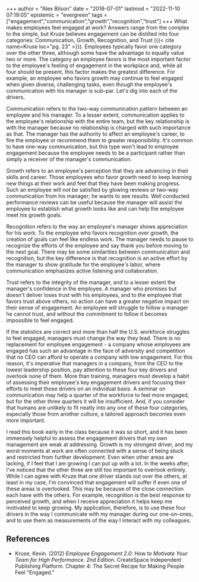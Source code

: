 +++
author = "Alex Bilson"
date = "2018-07-01"
lastmod = "2022-11-10 07:19:05"
epistemic = "evergreen"
tags = ["engagement","communication","growth","recognition","trust"]
+++
What makes employees feel engaged at work? Answers range from the complex to the simple, but Kruze believes engagement can be distilled into four categories: Communication, Growth, Recognition, and Trust ({{< cite name=Kruse loc="pg. 23" >}}). Employees typically favor one category over the other three, although some have the advantage to equally value two or more. The category an employee favors is the most important factor to the employee's feeling of engagement in the workplace and, while all four should be present, this factor makes the greatest difference. For example, an employee who favors growth may continue to feel engaged when given diverse, challenging tasks, even though the employee's communication with his manager is sub-par. Let's dig into each of the drivers.

Communication refers to the two-way communication pattern between an employee and his manager. To a lesser extent, communication applies to the employee's relationship with the entire team, but the key relationship is with the manager because no relationship is charged with such importance as that. The manager has the authority to affect an employee's career, to fire the employee or recommend them to greater responsibility. It's common to have one-way communication, but this type won't lead to employee engagement because the employee needs to be a participant rather than simply a receiver of the manager's communication.

Growth refers to an employee's perception that they are advancing in their skills and career. Those employees who favor growth need to keep learning new things at their work and feel that they have been making progress. Such an employee will not be satisfied by glowing reviews or two-way communication from his manager; he wants to see results. Well conducted performance reviews can be useful because the manager will assist the employee to establish what growth looks like and can help the employee meet his growth goals.

Recognition refers to the way an employee's manager shows appreciation for his work. To the employee who favors recognition over growth, the creation of goals can feel like endless work. The manager needs to pause to recognize the efforts of the employee and say thank you before moving to the next goal. There may be some similarities between communication and recognition, but the key difference is that recognition is an active effort by the manager to show gratitude for the employee's labor, where communication emphasizes active listening and collaboration.

Trust refers to the integrity of the manager, and to a lesser extent the manager's confidence in the employee. A manager who promises but doesn't deliver loses trust with his employees, and to the employee that favors trust above others, no action can have a greater negative impact on their sense of engagement. An employee will struggle to follow a manager he cannot trust, and without the commitment to follow it becomes impossible to feel engaged.

If the statistics are correct and more than half the U.S. workforce struggles to feel engaged, managers must change the way they lead. There is no replacement for employee engagement - a company whose employees are engaged has such an advantage in the face of adversity and competition that no CEO can afford to operate a company with low engagement. For this reason, it's imperative that managers in a company, from the CEO to the lowest leadership position, pay attention to these four key drivers and overlook none of them. More than training, managers must develop a habit of assessing their employee's key engagement drivers and focusing their efforts to meet those drivers on an individual basis. A seminar on communication may help a quarter of the workforce to feel more engaged, but for the other three quarters it will be insufficient. And, if you consider that humans are unlikely to fit neatly into any one of these four categories, especially those from another culture, a tailored approach becomes even more important.

I read this book early in the class because it was so short, and it has been immensely helpful to assess the engagement drivers that my own management are weak at addressing. Growth is my strongest driver, and my worst moments at work are often connected with a sense of being stuck and restricted from further development. Even when other areas are lacking, if I feel that I am growing I can put up with a lot. In the weeks after, I've noticed that the other three are still too important to overlook entirely. While I can agree with Kruze that one driver stands out over the others, at least in my case, I'm convinced that engagement will suffer if even one of these areas is overlooked. This may be because of the close connection each have with the others. For example, recognition is the best response to perceived growth, and when I receive appreciation it helps keep me motivated to keep growing. My application, therefore, is to use these four drivers in the way I communicate with my manager during our one-on-ones, and to use them as measurements of the way I interact with my colleagues.

## References

- Kruse, Kevin. (2012) _Employee Engagement 2.0: How to Motivate Your Team for High Performance. 2nd Edition_. CreateSpace Independent Publishing Platform. Chapter 4: The Secret Recipe for Making People Feel "Engaged."
